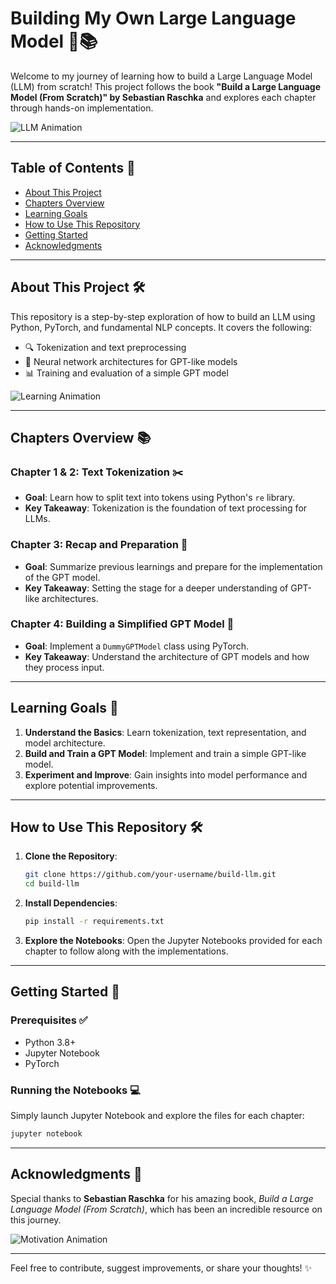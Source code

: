 # Building My Own Large Language Model 🚀📚

Welcome to my journey of learning how to build a Large Language Model (LLM) from scratch! This project follows the book **"Build a Large Language Model (From Scratch)" by Sebastian Raschka** and explores each chapter through hands-on implementation.

![LLM Animation](https://media.giphy.com/media/3o7TKU8RvQuomFfUUU/giphy.gif)

---

## Table of Contents 📖

- [About This Project](#about-this-project)
- [Chapters Overview](#chapters-overview)
- [Learning Goals](#learning-goals)
- [How to Use This Repository](#how-to-use-this-repository)
- [Getting Started](#getting-started)
- [Acknowledgments](#acknowledgments)

---

## About This Project 🛠️

This repository is a step-by-step exploration of how to build an LLM using Python, PyTorch, and fundamental NLP concepts. It covers the following:

- 🔍 Tokenization and text preprocessing
- 🧠 Neural network architectures for GPT-like models
- 📊 Training and evaluation of a simple GPT model

![Learning Animation](https://media.giphy.com/media/xT0xeJpnrWC4XWblEk/giphy.gif)

---

## Chapters Overview 📚

### Chapter 1 & 2: Text Tokenization ✂️
- **Goal**: Learn how to split text into tokens using Python's `re` library.
- **Key Takeaway**: Tokenization is the foundation of text processing for LLMs.

### Chapter 3: Recap and Preparation 📝
- **Goal**: Summarize previous learnings and prepare for the implementation of the GPT model.
- **Key Takeaway**: Setting the stage for a deeper understanding of GPT-like architectures.

### Chapter 4: Building a Simplified GPT Model 🧩
- **Goal**: Implement a `DummyGPTModel` class using PyTorch.
- **Key Takeaway**: Understand the architecture of GPT models and how they process input.

---

## Learning Goals 🎯

1. **Understand the Basics**: Learn tokenization, text representation, and model architecture.
2. **Build and Train a GPT Model**: Implement and train a simple GPT-like model.
3. **Experiment and Improve**: Gain insights into model performance and explore potential improvements.

---

## How to Use This Repository 🛠️

1. **Clone the Repository**:
   ```bash
   git clone https://github.com/your-username/build-llm.git
   cd build-llm
   ```

2. **Install Dependencies**:
   ```bash
   pip install -r requirements.txt
   ```

3. **Explore the Notebooks**:
   Open the Jupyter Notebooks provided for each chapter to follow along with the implementations.

---

## Getting Started 🏁

### Prerequisites ✅
- Python 3.8+
- Jupyter Notebook
- PyTorch

### Running the Notebooks 💻
Simply launch Jupyter Notebook and explore the files for each chapter:
```bash
jupyter notebook
```

---

## Acknowledgments 🙏

Special thanks to **Sebastian Raschka** for his amazing book, *Build a Large Language Model (From Scratch)*, which has been an incredible resource on this journey.

![Motivation Animation](https://media.giphy.com/media/3o7abKhOpu0NwenH3O/giphy.gif)

---

Feel free to contribute, suggest improvements, or share your thoughts! ✨

